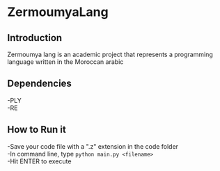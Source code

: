 # ZermoumyaLang
## Introduction
Zermoumya lang is an academic project that represents a programming language written in the Moroccan arabic
## Dependencies
-PLY\
-RE
## How to Run it
-Save your code file with a ".z" extension in the code folder\
-In command line, type ```python main.py <filename>```\
-Hit ENTER to execute
